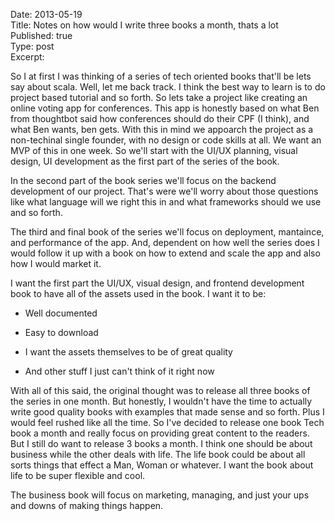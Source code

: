 Date: 2013-05-19  
Title:   Notes on how would I write three books a month, thats a lot</br>
Published: true  
Type: post  
Excerpt:

So I at first I was thinking of a series of tech oriented books that'll be lets say about scala. Well, let me back track. I think the best way to learn is to do project based tutorial and so forth. So lets take a project like creating an online voting app for conferences. This app is honestly based on what Ben from thoughtbot said how conferences should do their CPF (I think), and what Ben wants, ben gets. With this in mind we appoarch the project as a non-techinal single founder, with no design or code skills at all. We want an MVP of this in one week. So we'll start with the UI/UX planning, visual design, UI development as the first part of the series of the book. 

In the second part of the book series we'll focus on the backend development of our project. That's were we'll worry about those questions like what language will we right this in and what frameworks should we use and so forth.

The third and final book of the series we'll focus on deployment, mantaince, and performance of the app. And, dependent on how well the series does I would follow it up with a book on how to extend and scale the app and also how I would market it.

I want the first part the UI/UX, visual design, and frontend development book to have all of the assets used in the book. I want it to be:

* Well documented

* Easy to download 

* I want the assets themselves to be of great quality

* And other stuff I just can't think of it right now

With all of this said, the original thought was to release all three books of the series in one month. But honestly, I wouldn't have the time to actually write good quality books with examples that made sense and so forth. Plus I would feel rushed like all the time. So I've decided to release one book Tech book a month and really focus on providing great content to the readers. But I still do want to release 3 books a month. I think one should be about business while the other deals with life. The life book could be about all sorts things that effect a Man, Woman or whatever. I want the book about life to be super flexible and cool. 

The business book will focus on marketing, managing, and just your ups and downs of making things happen.
